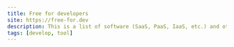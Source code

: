 ```yaml
---
title: Free for developers
site: https://free-for.dev
description: This is a list of software (SaaS, PaaS, IaaS, etc.) and other offerings that have free tiers for developers.
tags: [develop, tool]
---
```

